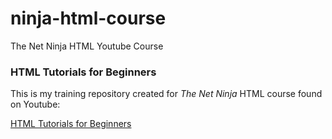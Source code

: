 # ninja-html-course
The Net Ninja HTML Youtube Course

### HTML Tutorials for Beginners

This is my training repository created for *The Net Ninja* HTML course found on Youtube:

[HTML Tutorials for Beginners](https://www.youtube.com/watch?v=Y1BlT4_c_SU&list=PL4cUxeGkcC9ibZ2TSBaGGNrgh4ZgYE6Cc "Watch now on YouTube")
